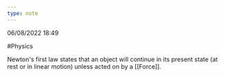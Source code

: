 ```yaml
---
type: note
---
```

06/08/2022 18:49

  #Physics 

Newton's first law states that an object will continue in its present state (at rest or in linear motion) unless acted on by a [[Force]].